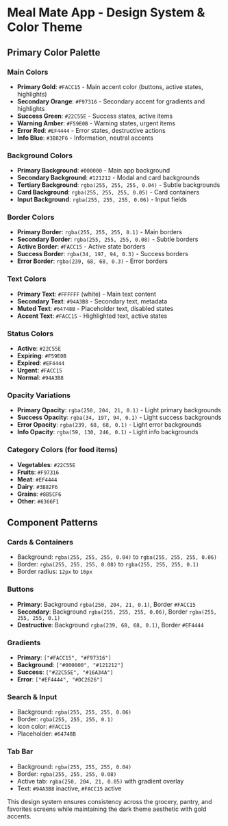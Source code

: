# Meal Mate App - Design System & Color Theme

## Primary Color Palette

### Main Colors
- **Primary Gold**: `#FACC15` - Main accent color (buttons, active states, highlights)
- **Secondary Orange**: `#F97316` - Secondary accent for gradients and highlights
- **Success Green**: `#22C55E` - Success states, active items
- **Warning Amber**: `#F59E0B` - Warning states, urgent items  
- **Error Red**: `#EF4444` - Error states, destructive actions
- **Info Blue**: `#3B82F6` - Information, neutral accents

### Background Colors
- **Primary Background**: `#000000` - Main app background
- **Secondary Background**: `#121212` - Modal and card backgrounds
- **Tertiary Background**: `rgba(255, 255, 255, 0.04)` - Subtle backgrounds
- **Card Background**: `rgba(255, 255, 255, 0.05)` - Card containers
- **Input Background**: `rgba(255, 255, 255, 0.06)` - Input fields

### Border Colors
- **Primary Border**: `rgba(255, 255, 255, 0.1)` - Main borders
- **Secondary Border**: `rgba(255, 255, 255, 0.08)` - Subtle borders
- **Active Border**: `#FACC15` - Active state borders
- **Success Border**: `rgba(34, 197, 94, 0.3)` - Success borders
- **Error Border**: `rgba(239, 68, 68, 0.3)` - Error borders

### Text Colors
- **Primary Text**: `#FFFFFF` (white) - Main text content
- **Secondary Text**: `#94A3B8` - Secondary text, metadata
- **Muted Text**: `#64748B` - Placeholder text, disabled states
- **Accent Text**: `#FACC15` - Highlighted text, active states

### Status Colors
- **Active**: `#22C55E`
- **Expiring**: `#F59E0B` 
- **Expired**: `#EF4444`
- **Urgent**: `#FACC15`
- **Normal**: `#94A3B8`

### Opacity Variations
- **Primary Opacity**: `rgba(250, 204, 21, 0.1)` - Light primary backgrounds
- **Success Opacity**: `rgba(34, 197, 94, 0.1)` - Light success backgrounds
- **Error Opacity**: `rgba(239, 68, 68, 0.1)` - Light error backgrounds
- **Info Opacity**: `rgba(59, 130, 246, 0.1)` - Light info backgrounds

### Category Colors (for food items)
- **Vegetables**: `#22C55E`
- **Fruits**: `#F97316`
- **Meat**: `#EF4444`
- **Dairy**: `#3B82F6`
- **Grains**: `#8B5CF6`
- **Other**: `#6366F1`

## Component Patterns

### Cards & Containers
- Background: `rgba(255, 255, 255, 0.04)` to `rgba(255, 255, 255, 0.06)`
- Border: `rgba(255, 255, 255, 0.08)` to `rgba(255, 255, 255, 0.1)`
- Border radius: `12px` to `16px`

### Buttons
- **Primary**: Background `rgba(250, 204, 21, 0.1)`, Border `#FACC15`
- **Secondary**: Background `rgba(255, 255, 255, 0.06)`, Border `rgba(255, 255, 255, 0.1)`
- **Destructive**: Background `rgba(239, 68, 68, 0.1)`, Border `#EF4444`

### Gradients
- **Primary**: `["#FACC15", "#F97316"]`
- **Background**: `["#000000", "#121212"]`
- **Success**: `["#22C55E", "#16A34A"]`
- **Error**: `["#EF4444", "#DC2626"]`

### Search & Input
- Background: `rgba(255, 255, 255, 0.06)`
- Border: `rgba(255, 255, 255, 0.1)`
- Icon color: `#FACC15`
- Placeholder: `#64748B`

### Tab Bar
- Background: `rgba(255, 255, 255, 0.04)`
- Border: `rgba(255, 255, 255, 0.08)`
- Active tab: `rgba(250, 204, 21, 0.05)` with gradient overlay
- Text: `#94A3B8` inactive, `#FACC15` active

This design system ensures consistency across the grocery, pantry, and favorites screens while maintaining the dark theme aesthetic with gold accents.